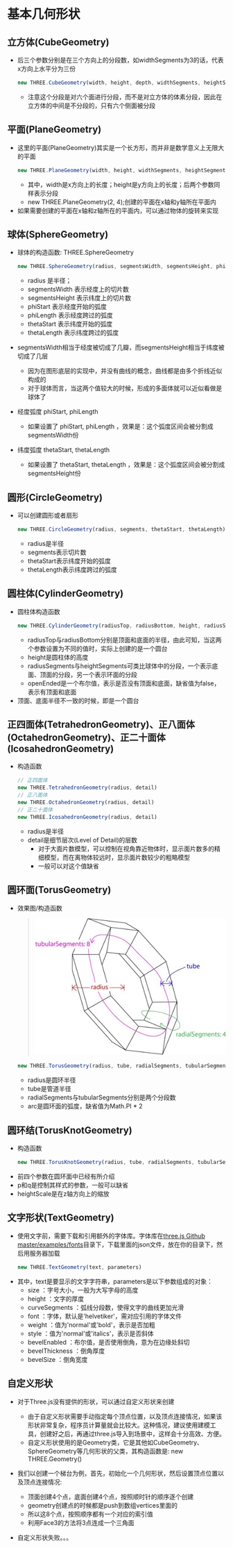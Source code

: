 # 基本几何形状

## 立方体(CubeGeometry)

* 后三个参数分别是在三个方向上的分段数，如widthSegments为3的话，代表x方向上水平分为三份
    ```js
    new THREE.CubeGeometry(width, height, depth, widthSegments, heightSegments, depthSegments)
    ```
    * 注意这个分段是对六个面进行分段，而不是对立方体的体素分段，因此在立方体的中间是不分段的，只有六个侧面被分段

## 平面(PlaneGeometry)
* 这里的平面(PlaneGeometry)其实是一个长方形，而并非是数学意义上无限大的平面
    ```js
    new THREE.PlaneGeometry(width, height, widthSegments, heightSegments)
    ```
    * 其中，width是x方向上的长度；height是y方向上的长度；后两个参数同样表示分段
    * new THREE.PlaneGeometry(2, 4);创建的平面在x轴和y轴所在平面内
* 如果需要创建的平面在x轴和z轴所在的平面内，可以通过物体的旋转来实现

## 球体(SphereGeometry)
* 球体的构造函数: THREE.SphereGeometry
    ```js
    new THREE.SphereGeometry(radius, segmentsWidth, segmentsHeight, phiStart, phiLength, thetaStart, thetaLength)
    ```
    * radius 是半径；
    * segmentsWidth 表示经度上的切片数
    * segmentsHeight 表示纬度上的切片数
    * phiStart 表示经度开始的弧度
    * phiLength 表示经度跨过的弧度
    * thetaStart 表示纬度开始的弧度
    * thetaLength 表示纬度跨过的弧度
* segmentsWidth相当于经度被切成了几瓣，而segmentsHeight相当于纬度被切成了几层
    * 因为在图形底层的实现中，并没有曲线的概念，曲线都是由多个折线近似构成的
    * 对于球体而言，当这两个值较大的时候，形成的多面体就可以近似看做是球体了
* 经度弧度 phiStart, phiLength
    * 如果设置了 phiStart, phiLength ，效果是：这个弧度区间会被分割成segmentsWidth份

* 纬度弧度 thetaStart, thetaLength
    * 如果设置了 thetaStart, thetaLength ，效果是：这个弧度区间会被分割成segmentsHeight份

## 圆形(CircleGeometry)
* 可以创建圆形或者扇形
    ```js
    new THREE.CircleGeometry(radius, segments, thetaStart, thetaLength)
    ```
    * radius是半径
    * segments表示切片数
    * thetaStart表示纬度开始的弧度
    * thetaLength表示纬度跨过的弧度

## 圆柱体(CylinderGeometry)
* 圆柱体构造函数
    ```js
    new THREE.CylinderGeometry(radiusTop, radiusBottom, height, radiusSegments, heightSegments, openEnded)
    ```
    * radiusTop与radiusBottom分别是顶面和底面的半径，由此可知，当这两个参数设置为不同的值时，实际上创建的是一个圆台
    * height是圆柱体的高度
    * radiusSegments与heightSegments可类比球体中的分段，一个表示底面、顶面的分段，另一个表示环面的分段
    * openEnded是一个布尔值，表示是否没有顶面和底面，缺省值为false，表示有顶面和底面
* 顶面、底面半径不一致的时候，即是一个圆台

## 正四面体(TetrahedronGeometry)、正八面体(OctahedronGeometry)、正二十面体(IcosahedronGeometry)
* 构造函数
    ```js
    // 正四面体
    new THREE.TetrahedronGeometry(radius, detail)
    // 正八面体
    new THREE.OctahedronGeometry(radius, detail)
    // 正二十面体
    new THREE.IcosahedronGeometry(radius, detail)
    ```
    * radius是半径
    * detail是细节层次(Level of Detail)的层数
        * 对于大面片数模型，可以控制在视角靠近物体时，显示面片数多的精细模型，而在离物体较远时，显示面片数较少的粗略模型
        * 一般可以对这个值缺省

## 圆环面(TorusGeometry)
* 效果图/构造函数
    > ![](./1615908822.jpg)
    ```js
    new THREE.TorusGeometry(radius, tube, radialSegments, tubularSegments, arc)
    ```
    * radius是圆环半径
    * tube是管道半径
    * radialSegments与tubularSegments分别是两个分段数
    * arc是圆环面的弧度，缺省值为Math.PI * 2

## 圆环结(TorusKnotGeometry)
* 构造函数
    ```js
    new THREE.TorusKnotGeometry(radius, tube, radialSegments, tubularSegments, p, q, heightScale)
    ```
* 前四个参数在圆环面中已经有所介绍
* p和q是控制其样式的参数，一般可以缺省
* heightScale是在z轴方向上的缩放

## 文字形状(TextGeometry)
* 使用文字前，需要下载和引用额外的字体库。字体库在[three.js Github master/examples/fonts](https://github.com/mrdoob/three.js/tree/master/examples/fonts)目录下，下载里面的json文件，放在你的目录下，然后用服务器加载
    ```js
    new THREE.TextGeometry(text, parameters)
    ```
* 其中，text是要显示的文字字符串，parameters是以下参数组成的对象：
    * size ：字号大小，一般为大写字母的高度
    * height ：文字的厚度
    * curveSegments ：弧线分段数，使得文字的曲线更加光滑
    * font ：字体，默认是'helvetiker'，需对应引用的字体文件
    * weight ：值为'normal'或'bold'，表示是否加粗
    * style ：值为'normal'或'italics'，表示是否斜体
    * bevelEnabled ：布尔值，是否使用倒角，意为在边缘处斜切
    * bevelThickness ：倒角厚度
    * bevelSize ：倒角宽度

## 自定义形状
* 对于Three.js没有提供的形状，可以通过自定义形状来创建
    * 由于自定义形状需要手动指定每个顶点位置，以及顶点连接情况，如果该形状非常复杂，程序员计算量就会比较大。这种情况，建议使用建模工具，创建好之后，再通过three.js导入到场景中，这样会十分高效、方便。
    * 自定义形状使用的是Geometry类，它是其他如CubeGeometry、SphereGeometry等几何形状的父类，其构造函数是: new THREE.Geometry()
* 我们以创建一个梯台为例，首先，初始化一个几何形状，然后设置顶点位置以及顶点连接情况:
    * 顶面创建4个点，底面创建4个点，按照顺时针的顺序逐个创建
    * geometry创建点的时候都是push到数组vertices里面的
    * 所以这8个点，按照顺序都有一个对应的索引值
    * 利用Face3的方法将3点连成一个三角面

* 自定义形状失败。。。




